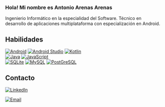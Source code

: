 ### Hola! Mi nombre es Antonio Arenas Arenas

<!--
**AntonioArenasArenas/AntonioArenasArenas** is a ✨ _special_ ✨ repository because its `README.md` (this file) appears on your GitHub profile.-->

Ingenierio Informático en la especialidad del Software. Técnico en desarrollo de aplicaciones multiplataforma con especialización en Android.

## Habilidades

[![Android](https://img.shields.io/badge/Android-3DDC84?style=for-the-badge&logo=android&logoColor=white&labelColor=101010)]()
[![Android Studio](https://img.shields.io/badge/Android_Studio-3DDC84?style=for-the-badge&logo=android-studio&logoColor=white&labelColor=101010)]()
[![Kotlin](https://img.shields.io/badge/Kotlin-0095D5?style=for-the-badge&logo=kotlin&logoColor=white&labelColor=101010)]()
</br>
[![Java](https://img.shields.io/badge/Java-007396?style=for-the-badge&logo=java&logoColor=white&labelColor=101010)]()
[![JavaScript](https://img.shields.io/badge/JavaScript-F7DF1E?style=for-the-badge&logo=javascript&logoColor=white&labelColor=101010)]()
</br>
[![SQLite](https://img.shields.io/badge/SQLite-003B57?style=for-the-badge&logo=sqlite&logoColor=white&labelColor=101010)]()
[![MySQL](https://img.shields.io/badge/MySQL-4479A1?style=for-the-badge&logo=mysql&logoColor=white&labelColor=101010)]()
[![PostGreSQL](https://img.shields.io/badge/PostGreSQL-336791?style=for-the-badge&logo=postgresql&logoColor=white&labelColor=101010)]()


## Contacto

[![LinkedIn](https://img.shields.io/badge/LinkedIn-Antonio_Arenas-0077B5?style=for-the-badge&logo=linkedin&logoColor=white&labelColor=101010)](https://www.linkedin.com/in/antonio-arenas-8703a7198)

[![Email](https://img.shields.io/badge/Gmail-antonioarenasarenas92@gmail.com-D14836?style=for-the-badge&logo=gmail&logoColor=white&labelColor=101010)](mailto:antonioarenasarenas92@gmail.com)
